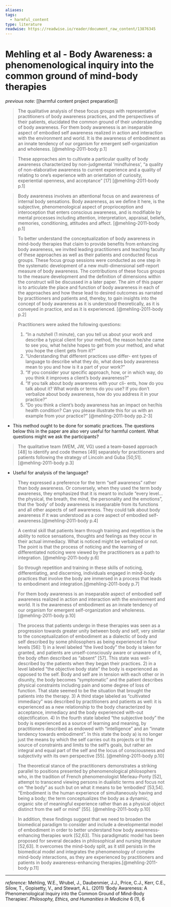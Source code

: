 ```yaml
---
aliases: 
tags:
  - harmful_content
type: literature
readwise: https://readwise.io/reader/document_raw_content/13876345
---
```


# Mehling et al - Body Awareness: a phenomenological inquiry into the common ground of mind-body therapies

_previous note:_ [[harmful content project preparation]]

> The qualitative analysis of these focus groups with representative practitioners of body awareness practices, and the perspectives of their patients, elucidated the common ground of their understanding of body awareness. For them body awareness is an inseparable aspect of
embodied self awareness realized in action and interaction with the environment and world. It is the awareness of embodiment as an innate tendency of our organism for emergent self-organization and wholeness. [@mehling-2011-body p.1]

> These approaches aim to cultivate a particular quality of
body awareness characterized by non-judgmental ‘mindfulness’, “a quality of non-elaborative awareness to current experience and a quality of relating to one’s experience with an orientation of curiosity, experiential openness, and acceptance” [17] [@mehling-2011-body p.1]

> Body awareness involves an attentional focus on and awareness of internal body sensations. Body awareness, as we define it here, is the subjective, phenomenological aspect of proprioception and interoception that enters conscious awareness, and is modifiable by mental processes including attention, interpretation, appraisal, beliefs, memories, conditioning, attitudes and affect. [@mehling-2011-body p.1]

> To better understand the conceptualization of body awareness in mind-body therapies that claim to provide benefits from enhancing body awareness, we invited leading practitioners and teaching faculty of these approaches as well as their patients and conducted focus groups. These focus group sessions were conducted as one step in the systematic development of a new multi-dimensional self-report measure of body awareness. The contributions of these focus groups to the measure development and the definition of dimensions within the construct will be discussed in a later paper. The aim of this paper is to articulate the place and function of body awareness in each of the approaches and how these lead to desired outcomes as narrated by practitioners and patients and, thereby, to gain insights into the concept of body awareness as it is understood theoretically, as it is conveyed in practice, and as it is experienced. [@mehling-2011-body p.2]

> Practitioners were asked the following questions:
> 1) “In a nutshell (1 minute), can you tell us about your work and describe a typical client for your method, the reason he/she came to see you, what he/she hopes to get from your method, and what you hope the client gets from it?”
> 2) “Understanding that different practices use differ- ent types of language to describe what they do, what does body awareness mean to you and how is it a part of your work?”
> 3) “If you consider your specific approach, how, or in which way, do you think it improves a client’s body awareness?”
> 4) “If you talk about body awareness with your cli- ents, how do you talk about it? What words or terms do you use? If you don’t verbalize about body awareness, how do you address it in your practice?”
> 5) “Do you think a client’s body awareness has an impact on her/his health condition? Can you please illustrate this for us with an example from your practice?” [@mehling-2011-body pp.2-3]

- This method ought to be done for somatic practices. The questions below this in the paper are also very useful for harmful content. What questions might we ask the participants? 

> The qualitative team (WEM, JW, VG) used a team-based approach [48] to
identify and code themes [49] separately for practitioners and patients following the strategy of Lincoln and Guba [50,51]. [@mehling-2011-body p.3]

- Useful for analysis of the language? 

> They expressed a preference for the term “self awareness” rather than body awareness. Or conversely, when they used the term body awareness, they emphasized that it is meant to include “every level... the physical, the breath, the mind, the personality and the emotions”, that the ‘body’ of body awareness is inseparable from its functions and all other aspects of self awareness. They could talk about body awareness if it was understood as a core aspect of embodied self-awareness.[@mehling-2011-body p.4]

> A central skill that patients learn through training and repetition is the ability to notice sensations, thoughts and feelings as they occur in their actual immediacy. What is noticed might be verbalized or not. The point is that the process of noticing and the learning of differentiated noticing were viewed by the practitioners as a path to integration. [@mehling-2011-body p.6]

> So through repetition and training in these skills of noticing, differentiating, and discerning, individuals engaged in mind-body practices that involve the body are immersed in a process that leads to embodiment and integration.[@mehling-2011-body p.7]

> For them body awareness is an inseparable aspect of embodied self awareness realized in action and interaction with the environment and world. It is the awareness of embodiment as an innate tendency of our organism for emergent self-organization and wholeness. [@mehling-2011-body p.10]

> The process that patients undergo in these therapies was seen as a progression towards greater unity between body and self, very similar to the conceptualization of embodiment as a dialectic of body and self described by some philosophers as being experienced in four levels [56]: 1) in a level labeled “the lived body” the body is taken for granted, and patients are unself-consciously aware or unaware of it, the body often described as “absent” [57]. This state was well-described by the patients when they began their practices. 2) in a level labeled “the objective body state” the body is experienced as opposed to the self. Body and self are in tension with each other or in disunity, the body becomes “symptomatic” and the patient describes physical constraints including pain and some degree of loss of function. That state seemed to be the situation that brought the patients into the therapy. 3) A third stage labeled as “cultivated immediacy” was described by practitioners and patients as well: it is experienced as a new relationship to the body characterized by acceptance, immediacy and the body experienced with-out objectification. 4) In the fourth state labeled “the subjective body” the body is experienced as a source of
learning and meaning, by practitioners described as endowed with “intelligence” and an “innate tendency towards embodiment”. In this state the body a) is no longer just the means by which the self carries out its projects or b) the source of constraints and limits to the self’s goals, but rather an integral and equal part of the self and the locus of consciousness and subjectivity with its own perspective [55]. [@mehling-2011-body p.10]

> The theoretical stance of the practitioners demonstrates a striking parallel to positions presented by phenomenological philosophers who, in the tradition of French phenomenologist Merleau-Ponty [52], attempt to transcend viewing persons in dualistic terms and focus not on “the body” as such but on what it means to be ‘embodied’ [53,54]. “Embodiment is the human experience of simultaneously having and being a body; the term conceptualizes the body as a dynamic, organic site of meaningful experience rather than as a physical object distinct from the self or mind” [55]. [@mehling-2011-body p.10]

> In addition, these findings suggest that we need to broaden the biomedical paradigm to consider and include a developmental model of embodiment in order to better understand how body awareness-enhancing therapies work [52,63]. This paradigmatic model has been proposed for several decades in philosophical and nursing literature [52,63]. It overcomes the mind-body split, as it still persists in the biomedical model and integrates the phenomenology of complex mind-body interactions, as they are experienced by practitioners and patients in body awareness-enhancing therapies.[@mehling-2011-body p.11]

---
_reference:_ Mehling, W.E., Wrubel, J., Daubenmier, J.J., Price, C.J., Kerr, C.E., Silow, T., Gopisetty, V., and Stewart, A.L. (2011) ‘Body Awareness: A Phenomenological Inquiry into the Common Ground of Mind-Body Therapies’. _Philosophy, Ethics, and Humanities in Medicine_ 6 (1), 6

